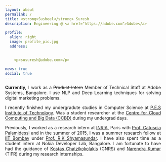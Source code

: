 ```yaml
---
layout: about
permalink: /
title: <strong>Susheel</strong> Suresh
description: Engineering @ <a href="https://adobe.com">Adobe</a>

profile:
  align: right
  image: profile_pic.jpg
  address:     
    

    <p>susuresh@adobe.com</p> 

news: true
social: true
---
```


<p align="justify">
<strong>Currently,</strong> I work as a <strike> Product Intern</strike> Member of Technical Staff at Adobe Systems, Bangalore. I use NLP and Deep Learning techniques for solving digital marketing problems.
</p>
<p align="justify">
I recently finished my undergradute studies in Computer Science at <a href="http://www.pes.edu/">P.E.S Institute of Technology</a>. Was a student researcher at the <a href="http://pes.edu/research/cloud-computing-big-data/">Centre for Cloud Computing and Big Data (CCBD)</a> during my undergrad days.
</p>
<p align="justify">
Previously, I worked as a research intern at <a href="https://www.inria.fr/en/">INRIA</a>, Paris with <a href="http://www.lix.polytechnique.fr/~catuscia/">Prof. Catuscia Palamidessi</a> and in the summer of 2015, I was a summer research fellow at <a href="http://www.iitb.ac.in/">IIT Bombay</a> under <a href="">Prof. R.K Shyamasundar</a>. I have also spent time as a student intern at Nokia Developer Lab, Bangalore. I am fortunate to have had the guidance of <a href="http://www.lix.polytechnique.fr/~kostas/">Kostas Chatzikokolakis</a> (CNRS) and <a href="http://www.idrbt.ac.in/nvnaren.html">Narendra Kumar</a> (TIFR) during my research internships.

</p>
